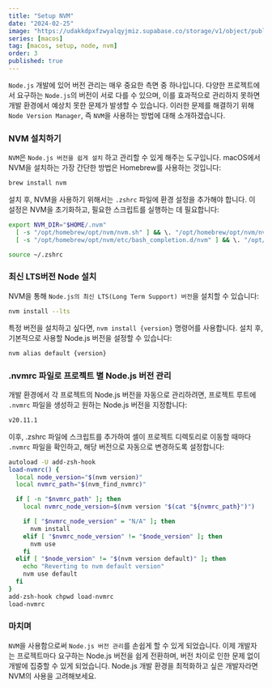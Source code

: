 ```yaml
---
title: "Setup NVM"
date: "2024-02-25"
image: "https://udakkdpxfzwyalqyjmiz.supabase.co/storage/v1/object/public/images/blog-macos.png"
series: [macos]
tag: [macos, setup, node, nvm]
order: 3
published: true
---
```


`Node.js` 개발에 있어 버전 관리는 매우 중요한 측면 중 하나입니다. 다양한 프로젝트에서 요구하는 `Node.js`의 버전이 서로 다를 수 있으며, 이를 효과적으로 관리하지 못하면 개발 환경에서 예상치 못한 문제가 발생할 수 있습니다. 이러한 문제를 해결하기 위해 `Node Version Manager`, 즉 `NVM`을 사용하는 방법에 대해 소개하겠습니다.

### NVM 설치하기

`NVM`은 `Node.js 버전을 쉽게 설치` 하고 관리할 수 있게 해주는 도구입니다. macOS에서 NVM을 설치하는 가장 간단한 방법은 Homebrew를 사용하는 것입니다:

```bash
brew install nvm
```

설치 후, NVM을 사용하기 위해서는 `.zshrc` 파일에 환경 설정을 추가해야 합니다. 이 설정은 NVM을 초기화하고, 필요한 스크립트를 실행하는 데 필요합니다:

```bash
export NVM_DIR="$HOME/.nvm"
  [ -s "/opt/homebrew/opt/nvm/nvm.sh" ] && \. "/opt/homebrew/opt/nvm/nvm.sh"  # This loads nvm
  [ -s "/opt/homebrew/opt/nvm/etc/bash_completion.d/nvm" ] && \. "/opt/homebrew/opt/nvm/etc/bash_completion.d/nvm"  # This loads nvm bash_completion >> ~/.zshrc

source ~/.zshrc
```

### 최신 LTS버전 Node 설치

NVM을 통해 `Node.js의 최신 LTS(Long Term Support) 버전`을 설치할 수 있습니다:

```bash
nvm install --lts
```

특정 버전을 설치하고 싶다면, `nvm install {version}` 명령어를 사용합니다. 설치 후, 기본적으로 사용할 Node.js 버전을 설정할 수 있습니다:

```bash title="change nvm default alias"
nvm alias default {version}
```

### .nvmrc 파일로 프로젝트 별 Node.js 버전 관리

개발 환경에서 각 프로젝트의 Node.js 버전을 자동으로 관리하려면, 프로젝트 루트에 `.nvmrc` 파일을 생성하고 원하는 Node.js 버전을 지정합니다:

```bash title=".nvmrc"
v20.11.1
```

이후, .zshrc 파일에 스크립트를 추가하여 셸이 프로젝트 디렉토리로 이동할 때마다 `.nvmrc` 파일을 확인하고, 해당 버전으로 자동으로 변경하도록 설정합니다:

```bash title="~/.zshrc"
autoload -U add-zsh-hook
load-nvmrc() {
  local node_version="$(nvm version)"
  local nvmrc_path="$(nvm_find_nvmrc)"

  if [ -n "$nvmrc_path" ]; then
    local nvmrc_node_version=$(nvm version "$(cat "${nvmrc_path}")")

    if [ "$nvmrc_node_version" = "N/A" ]; then
      nvm install
    elif [ "$nvmrc_node_version" != "$node_version" ]; then
      nvm use
    fi
  elif [ "$node_version" != "$(nvm version default)" ]; then
    echo "Reverting to nvm default version"
    nvm use default
  fi
}
add-zsh-hook chpwd load-nvmrc
load-nvmrc

```

### 마치며

`NVM`을 사용함으로써 `Node.js 버전 관리`를 손쉽게 할 수 있게 되었습니다. 이제 개발자는 프로젝트마다 요구하는 Node.js 버전을 쉽게 전환하며, 버전 차이로 인한 문제 없이 개발에 집중할 수 있게 되었습니다. Node.js 개발 환경을 최적화하고 싶은 개발자라면 NVM의 사용을 고려해보세요.
